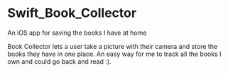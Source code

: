 # Swift_Book_Collector
An iOS app for saving the books I have at home

Book Collector lets a user take a picture with their camera and store the books they have in one place.  An easy way for me to track all the books I own and could go back and read :).
